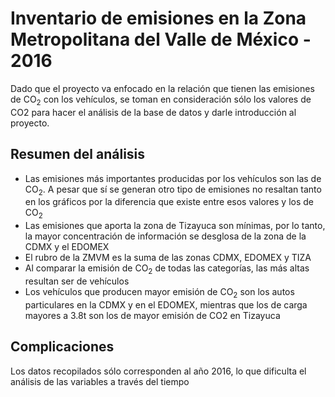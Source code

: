 # Inventario de emisiones en la Zona Metropolitana del Valle de México - 2016

Dado que el proyecto va enfocado en la relación que tienen las emisiones de CO<sub>2</sub> con los vehículos, se toman en consideración sólo los valores de CO2 para hacer el análisis de la base de datos y darle introducción al proyecto.

## Resumen del análisis

- Las emisiones más importantes producidas por los vehículos son las de CO<sub>2</sub>. A pesar que sí se generan otro tipo de emisiones no resaltan tanto en los gráficos por la diferencia que existe entre esos valores y los de CO<sub>2</sub>
- Las emisiones que aporta la zona de Tizayuca son mínimas, por lo tanto, la mayor concentración de información se desglosa de la zona de la CDMX y el EDOMEX
- El rubro de la ZMVM es la suma de las zonas CDMX, EDOMEX y TIZA
- Al comparar la emisión de CO<sub>2</sub> de todas las categorías, las más altas resultan ser de vehículos
- Los vehículos que producen mayor emisión de CO<sub>2</sub> son los autos particulares en la CDMX y en el EDOMEX, mientras que los de carga mayores a 3.8t son los de mayor emisión de CO2 en Tizayuca

## Complicaciones

Los datos recopilados sólo corresponden al año 2016, lo que dificulta el análisis de las variables a través del tiempo 

